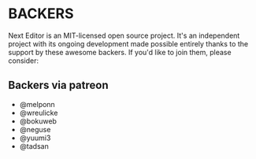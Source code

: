 # BACKERS

Next Editor is an MIT-licensed open source project. It's an independent project with its ongoing development made possible entirely thanks to the support by these awesome backers. If you'd like to join them, please consider:

## Backers via patreon

- @melponn
- @wreulicke
- @bokuweb
- @neguse
- @yuumi3
- @tadsan

